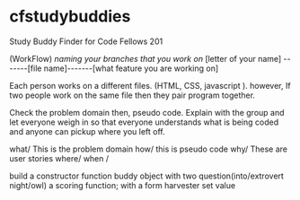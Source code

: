 # cfstudybuddies
Study Buddy Finder for Code Fellows 201



(WorkFlow)
*naming your branches that you work on*
[letter of your name] -------[file name]-------[what feature you are working on]


Each person works on a different files. (HTML, CSS, javascript ).
however, If two people work on the same file then they pair program together.

Check the problem domain then, pseudo code. Explain with the group and let everyone
weigh in so that everyone understands what is being coded and anyone can pickup where
you left off.

what/ This is the problem domain
how/ this is pseudo code
why/ These are user stories
where/
when /

build a constructor function buddy object with two question(into/extrovert night/owl)
a scoring function; with a form harvester
set value
